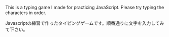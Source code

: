 This is a typing game I made for practicing JavaScript. Please try typing the characters in order.  

Javascriptの練習で作ったタイピングゲームです。順番通りに文字を入力してみて下さい。
